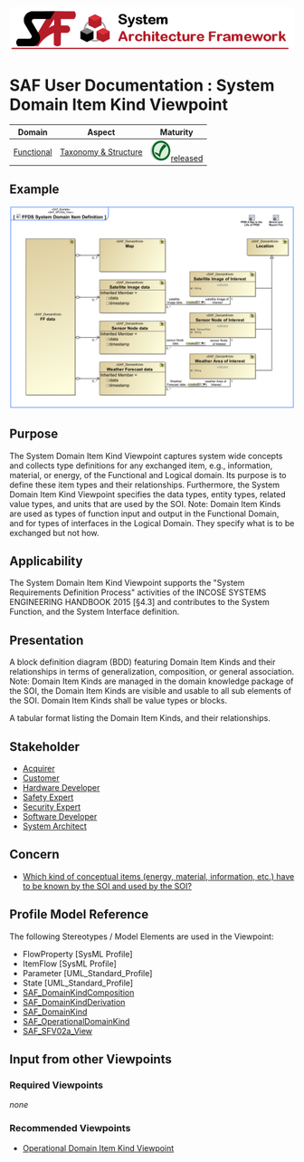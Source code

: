 ![System Architecture Framework](../diagrams/Banner_SAF.png)
# SAF User Documentation : System Domain Item Kind Viewpoint
|**Domain**|**Aspect**|**Maturity**|
| --- | --- | --- |
|[Functional](../domains.md#Domain-Functional)|[Taxonomy & Structure](../aspects.md#Aspect-Taxonomy-&-Structure)|![Released](../diagrams/Symbol_confirmed.png )[released](../using-saf/maturity.md#released)|
## Example
![System-Domain-Item-Kind-Viewpoint-primary-example.svg](../diagrams/vp-examples/System-Domain-Item-Kind-Viewpoint-primary-example.svg)
## Purpose
The System Domain Item Kind Viewpoint captures system wide concepts and collects type definitions for any exchanged item, e.g., information, material, or energy, of the Functional and Logical domain. Its purpose is to define these item types and their relationships. Furthermore, the System Domain Item Kind Viewpoint specifies the data types, entity types, related value types, and units that are used by the SOI.
Note: Domain Item Kinds are used as types of function input and output in the Functional Domain, and for types of interfaces in the Logical Domain. They specify what is to be exchanged but not how.
## Applicability
The System Domain Item Kind Viewpoint supports the "System Requirements Definition Process" activities of the INCOSE SYSTEMS ENGINEERING HANDBOOK 2015 [§4.3] and contributes to the System Function, and the System Interface definition.
## Presentation
A block definition diagram (BDD) featuring Domain Item Kinds and their relationships in terms of generalization, composition, or general association. 
Note: Domain Item Kinds are managed in the domain knowledge package of the SOI, the Domain Item Kinds are visible and usable to all sub elements of the SOI. Domain Item Kinds shall be value types or blocks. 

A tabular format listing the Domain Item Kinds, and their relationships.

## Stakeholder
* [Acquirer](../stakeholders.md#Acquirer)
* [Customer](../stakeholders.md#Customer)
* [Hardware Developer](../stakeholders.md#Hardware-Developer)
* [Safety Expert](../stakeholders.md#Safety-Expert)
* [Security Expert](../stakeholders.md#Security-Expert)
* [Software Developer](../stakeholders.md#Software-Developer)
* [System Architect](../stakeholders.md#System-Architect)
## Concern
* [Which kind of conceptual items (energy, material, information, etc.)  have to be known by the SOI and used by the SOI?](../concerns.md#_2021x_2_6d8019d_1693308265004_421376_24972)
## Profile Model Reference
The following Stereotypes / Model Elements are used in the Viewpoint:
* FlowProperty [SysML Profile]
* ItemFlow [SysML Profile]
* Parameter [UML_Standard_Profile]
* State [UML_Standard_Profile]
* [SAF_DomainKindComposition](../stereotypes.md#SAF_DomainKindComposition)
* [SAF_DomainKindDerivation](../stereotypes.md#SAF_DomainKindDerivation)
* [SAF_DomainKind](../stereotypes.md#SAF_DomainKind)
* [SAF_OperationalDomainKind](../stereotypes.md#SAF_OperationalDomainKind)
* [SAF_SFV02a_View](../stereotypes.md#SAF_SFV02a_View)
## Input from other Viewpoints
### Required Viewpoints
*none*
### Recommended Viewpoints
* [Operational Domain Item Kind Viewpoint](Operational-Domain-Item-Kind-Viewpoint.md)
